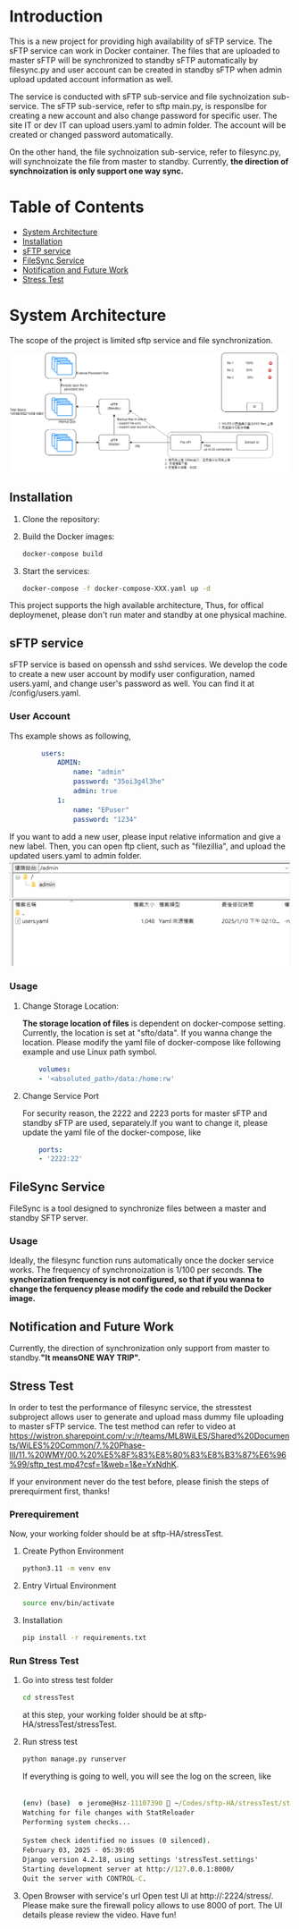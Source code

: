 
# Introduction
This is a new project for providing high availability of sFTP service. The sFTP service can work in Docker container. The files that are uploaded to master sFTP will be synchronized to standby sFTP automatically by filesync.py and user account can be created in standby sFTP when admin upload updated account information as well.

The service is conducted with sFTP sub-service and file sychnoization sub-service. The sFTP sub-service, refer to sftp main.py, is responslbe for creating a new account and also change password for specific user. The site IT or dev IT can upload users.yaml to admin folder. The account will be created or changed password automatically.

On the other hand, the file sychnoization sub-service, refer to filesync.py, will synchnoizate the file from master to standby. Currently, <strong>the direction of synchnoization is only support one way sync.</strong> 

# Table of Contents

- [System Architecture](#filesync-service)
- [Installation](#installation)
- [sFTP service](#sftp-service)
- [FileSync Service](#sftp-service)
- [Notification and Future Work](#notification-and-future-work)
- [Stress Test](#stress-test)


# System Architecture

The scope of the project is limited sftp service and file synchronization.

![System Architecture of sFTP](sFTP.png)


## Installation

1. Clone the repository:
    
2. Build the Docker images:
    ```sh
    docker-compose build
    ```

3. Start the services:
    ```sh
    docker-compose -f docker-compose-XXX.yaml up -d
    ```
This project supports the high available architecture, Thus, for offical deploymenet, please don't run mater and standby at one physical machine.


## sFTP service
sFTP service is based on openssh and sshd services. We develop the code to create a new user account by modify user configuration, named users.yaml, and change user's password as well. You can find it at /config/users.yaml.


### User Account

Ths example shows as following,


```yaml
        users:
            ADMIN:
                name: "admin"
                password: "35oi3g4l3he"
                admin: true
            1:                                                       
                name: "EPuser"                                              
                password: "1234"
```    


If you want to add a new user, please input relative information and give a new label. Then, you can open ftp client, such as "filezillia", and upload the updated users.yaml to admin folder.
![Upload user configuration](admin_users_config.png)

### Usage

1. Change Storage Location:


    <b>The storage location of files</b> is dependent on docker-compose setting. Currently, the location is set at "sfto/data". If you wanna change the location. Please modify the yaml file of docker-compose like following example and use Linux path symbol.
        

    ```yaml
        volumes:
        - '<absoluted_path>/data:/home:rw'
    ```

2. Change Service Port


    For security reason, the 2222 and 2223 ports for master sFTP and standby sFTP are used, separately.If you want to change it, please update the yaml file of the docker-compose, like

    ```yaml
        ports:
        - '2222:22'
    ```
## FileSync Service

FileSync is a tool designed to synchronize files between a master and standby SFTP server.

### Usage

Ideally, the filesync function runs automatically once the docker service works. The frequency of synchronoization is 1/100 per seconds. <b> The synchorization frequency is not configured, so that if you wanna to change the ferquency please modify the code and rebuild the Docker image.</b>


## Notification and Future Work

Currently, the direction of synchronization only support from master to standby.<b>"It meansONE WAY TRIP".</b>


## Stress Test
In order to test the performance of filesync service, the stresstest subproject allows user to generate and upload mass dummy file uploading to master sFTP service. The test method can refer to video at https://wistron.sharepoint.com/:v:/r/teams/ML8WiLES/Shared%20Documents/WiLES%20Common/7.%20Phase-III/11.%20WMY/00.%20%E5%8F%83%E8%80%83%E8%B3%87%E6%96%99/sftp_test.mp4?csf=1&web=1&e=YxNdhK.

If your environment never do the test before, please finish the steps of prerequirment first, thanks!
### Prerequirement
Now, your working folder should be at sftp-HA/stressTest.

1. Create Python Environment

    ```bash
    python3.11 -m venv env
    ```
2. Entry Virtual Environment
    ```bash
    source env/bin/activate 
    ```
3. Installation
    ```bash
    pip install -r requirements.txt 
    ```
### Run Stress Test
1. Go into stress test folder
    ```bash
    cd stressTest 
    ```
    at this step, your working folder should be at sftp-HA/stressTest/stressTest.
2. Run stress test
    ```bash
    python manage.py runserver
    ```
    If everything is going to well, you will see the log on the screen, like
    ```cmd

    (env) (base)  ⚙ jerome@Hsz-11107390  ~/Codes/sftp-HA/stressTest/stressTest   main ±  python manage.py runserver 
    Watching for file changes with StatReloader
    Performing system checks...

    System check identified no issues (0 silenced).
    February 03, 2025 - 05:39:05
    Django version 4.2.18, using settings 'stressTest.settings'
    Starting development server at http://127.0.0.1:8000/
    Quit the server with CONTROL-C.
    ```

3. Open Browser with service's url
    Open test UI at http://<IP>:2224/stress/. Please make sure the firewall policy allows to use 8000 of port. The UI details please review the video. Have fun!